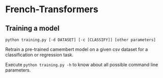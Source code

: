 # French-Transformers

## Training a model

`python training.py [-d DATASET] [-c [CLASSIFY]] [other parameters]`

Retrain a pre-trained camembert model on a given csv dataset for a classification or regression task.

Execute `python training.py -h` to know about all possible command line parameters.